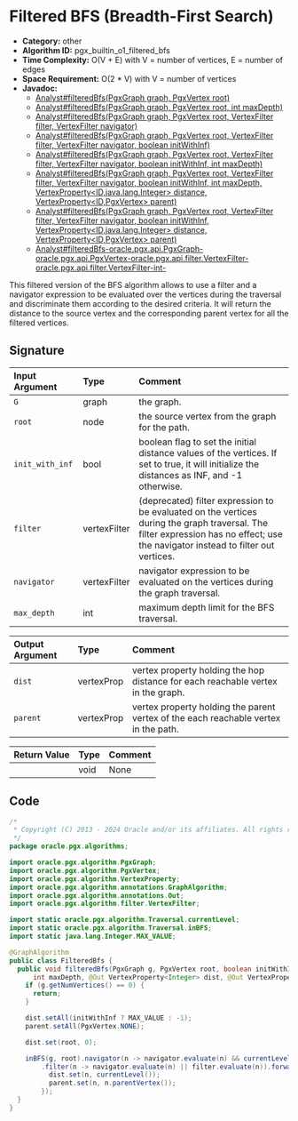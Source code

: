 # Filtered BFS (Breadth-First Search)

- **Category:** other
- **Algorithm ID:** pgx_builtin_o1_filtered_bfs
- **Time Complexity:** O(V + E) with V = number of vertices, E = number of edges
- **Space Requirement:** O(2 * V) with V = number of vertices
- **Javadoc:** 
  - [Analyst#filteredBfs(PgxGraph graph, PgxVertex<ID> root)](https://docs.oracle.com/en/database/oracle/property-graph/24.3/spgjv/oracle/pgx/api/Analyst.html#filteredBfs-oracle.pgx.api.PgxGraph-oracle.pgx.api.PgxVertex-)
  - [Analyst#filteredBfs(PgxGraph graph, PgxVertex<ID> root, int maxDepth)](https://docs.oracle.com/en/database/oracle/property-graph/24.3/spgjv/oracle/pgx/api/Analyst.html#filteredBfs-oracle.pgx.api.PgxGraph-oracle.pgx.api.PgxVertex-int-)
  - [Analyst#filteredBfs(PgxGraph graph, PgxVertex<ID> root, VertexFilter filter, VertexFilter navigator)](https://docs.oracle.com/en/database/oracle/property-graph/24.3/spgjv/oracle/pgx/api/Analyst.html#filteredBfs-oracle.pgx.api.PgxGraph-oracle.pgx.api.PgxVertex-oracle.pgx.api.filter.VertexFilter-oracle.pgx.api.filter.VertexFilter-)
  - [Analyst#filteredBfs(PgxGraph graph, PgxVertex<ID> root, VertexFilter filter, VertexFilter navigator, boolean initWithInf)](https://docs.oracle.com/en/database/oracle/property-graph/24.3/spgjv/oracle/pgx/api/Analyst.html#filteredBfs-oracle.pgx.api.PgxGraph-oracle.pgx.api.PgxVertex-oracle.pgx.api.filter.VertexFilter-oracle.pgx.api.filter.VertexFilter-boolean-)
  - [Analyst#filteredBfs(PgxGraph graph, PgxVertex<ID> root, VertexFilter filter, VertexFilter navigator, boolean initWithInf, int maxDepth)](https://docs.oracle.com/en/database/oracle/property-graph/24.3/spgjv/oracle/pgx/api/Analyst.html#filteredBfs-oracle.pgx.api.PgxGraph-oracle.pgx.api.PgxVertex-oracle.pgx.api.filter.VertexFilter-oracle.pgx.api.filter.VertexFilter-boolean-int-)
  - [Analyst#filteredBfs(PgxGraph graph, PgxVertex<ID> root, VertexFilter filter, VertexFilter navigator, boolean initWithInf, int maxDepth, VertexProperty<ID,java.lang.Integer> distance, VertexProperty<ID,PgxVertex<ID>> parent)](https://docs.oracle.com/en/database/oracle/property-graph/24.3/spgjv/oracle/pgx/api/Analyst.html#filteredBfs-oracle.pgx.api.PgxGraph-oracle.pgx.api.PgxVertex-oracle.pgx.api.filter.VertexFilter-oracle.pgx.api.filter.VertexFilter-boolean-int-oracle.pgx.api.VertexProperty-oracle.pgx.api.VertexProperty-)
  - [Analyst#filteredBfs(PgxGraph graph, PgxVertex<ID> root, VertexFilter filter, VertexFilter navigator, boolean initWithInf, VertexProperty<ID,java.lang.Integer> distance, VertexProperty<ID,PgxVertex<ID>> parent)](https://docs.oracle.com/en/database/oracle/property-graph/24.3/spgjv/oracle/pgx/api/Analyst.html#filteredBfs-oracle.pgx.api.PgxGraph-oracle.pgx.api.PgxVertex-oracle.pgx.api.filter.VertexFilter-oracle.pgx.api.filter.VertexFilter-boolean-oracle.pgx.api.VertexProperty-oracle.pgx.api.VertexProperty-)
  - [Analyst#filteredBfs-oracle.pgx.api.PgxGraph-oracle.pgx.api.PgxVertex-oracle.pgx.api.filter.VertexFilter-oracle.pgx.api.filter.VertexFilter-int-](https://docs.oracle.com/en/database/oracle/property-graph/24.3/spgjv/oracle/pgx/api/Analyst.html#filteredBfs(PgxGraph%20graph,%20PgxVertex%3CID%3E%20root,%20VertexFilter%20filter,%20VertexFilter%20navigator,%20int%20maxDepth))

This filtered version of the BFS algorithm allows to use a filter and a navigator expression to be evaluated over the vertices during the traversal and discriminate them according to the desired criteria. It will return the distance to the source vertex and the corresponding parent vertex for all the filtered vertices.


## Signature

| Input Argument | Type | Comment |
| :--- | :--- | :--- |
| `G` | graph | the graph. |
| `root` | node | the source vertex from the graph for the path. |
| `init_with_inf` | bool | boolean flag to set the initial distance values of the vertices. If set to true, it will initialize the distances as INF, and -1 otherwise. |
| `filter` | vertexFilter | (deprecated) filter expression to be evaluated on the vertices during the graph traversal. The filter expression has no effect; use the navigator instead to filter out vertices. |
| `navigator` | vertexFilter | navigator expression to be evaluated on the vertices during the graph traversal. |
| `max_depth` | int | maximum depth limit for the BFS traversal. |

| Output Argument | Type | Comment |
| :--- | :--- | :--- |
| `dist` | vertexProp<int> | vertex property holding the hop distance for each reachable vertex in the graph. |
| `parent` | vertexProp<node> | vertex property holding the parent vertex of the each reachable vertex in the path. |

| Return Value | Type | Comment |
| :--- | :--- | :--- |
| | void | None |

## Code

```java
/*
 * Copyright (C) 2013 - 2024 Oracle and/or its affiliates. All rights reserved.
 */
package oracle.pgx.algorithms;

import oracle.pgx.algorithm.PgxGraph;
import oracle.pgx.algorithm.PgxVertex;
import oracle.pgx.algorithm.VertexProperty;
import oracle.pgx.algorithm.annotations.GraphAlgorithm;
import oracle.pgx.algorithm.annotations.Out;
import oracle.pgx.algorithm.filter.VertexFilter;

import static oracle.pgx.algorithm.Traversal.currentLevel;
import static oracle.pgx.algorithm.Traversal.inBFS;
import static java.lang.Integer.MAX_VALUE;

@GraphAlgorithm
public class FilteredBfs {
  public void filteredBfs(PgxGraph g, PgxVertex root, boolean initWithInf, VertexFilter filter, VertexFilter navigator,
      int maxDepth, @Out VertexProperty<Integer> dist, @Out VertexProperty<PgxVertex> parent) {
    if (g.getNumVertices() == 0) {
      return;
    }

    dist.setAll(initWithInf ? MAX_VALUE : -1);
    parent.setAll(PgxVertex.NONE);

    dist.set(root, 0);

    inBFS(g, root).navigator(n -> navigator.evaluate(n) && currentLevel() < maxDepth)
        .filter(n -> navigator.evaluate(n) || filter.evaluate(n)).forward(n -> {
          dist.set(n, currentLevel());
          parent.set(n, n.parentVertex());
        });
  }
}
```
